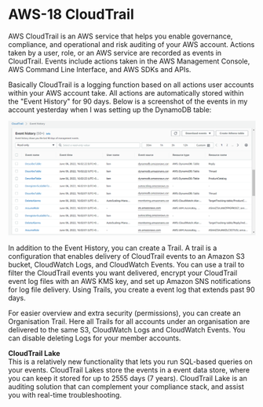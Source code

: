 # AWS-18 CloudTrail
AWS CloudTrail is an AWS service that helps you enable governance, compliance, and operational and risk auditing of your AWS account. Actions taken by a user, role, or an AWS service are recorded as events in CloudTrail. Events include actions taken in the AWS Management Console, AWS Command Line Interface, and AWS SDKs and APIs.  
  
Basically CloudTrail is a logging function based on all actions user accounts within your AWS account take. All actions are automatically stored within the "Event History" for 90 days. Below is a screenshot of the events in my account yesterday when I was setting up the DynamoDB table:  
  
![AWS-18 1](../00_includes/CLOUD03/AWS-18_1.png) 
  
In addition to the Event History, you can create a Trail. A trail is a configuration that enables delivery of CloudTrail events to an Amazon S3 bucket, CloudWatch Logs, and CloudWatch Events. You can use a trail to filter the CloudTrail events you want delivered, encrypt your CloudTrail event log files with an AWS KMS key, and set up Amazon SNS notifications for log file delivery. Using Trails, you create a event log that extends past 90 days.  
  
For easier overview and extra security (permissions), you can create an Organisation Trail. Here all Trails for all accounts under an organisation are delivered to the same S3, CloudWatch Logs and CloudWatch Events. You can disable deleting Logs for your member accounts.

**CloudTrail Lake**  
This is a relatively new functionality that lets you run SQL-based queries on your events. CloudTrail Lakes store the events in a event data store, where you can keep it stored for up to 2555 days (7 years). CloudTrail Lake is an auditing solution that can complement your compliance stack, and assist you with real-time troubleshooting.
